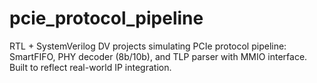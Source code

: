 # pcie_protocol_pipeline
RTL + SystemVerilog DV projects simulating PCIe protocol pipeline: SmartFIFO, PHY decoder (8b/10b), and TLP parser with MMIO interface. Built to reflect real-world IP integration.
